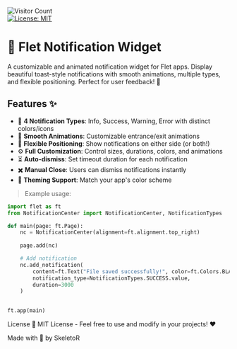 ![Visitor Count](https://profile-counter.glitch.me/NotificationCenter/count.svg)<br>
[![License: MIT](https://img.shields.io/badge/License-MIT-yellow.svg)](https://opensource.org/licenses/MIT)

# 🔔 Flet Notification Widget

A customizable and animated notification widget for Flet apps. Display beautiful toast-style notifications with smooth animations, multiple types, and flexible positioning. Perfect for user feedback! 🎉


## Features ✨

- 🎨 **4 Notification Types**: Info, Success, Warning, Error with distinct colors/icons
- 🚀 **Smooth Animations**: Customizable entrance/exit animations
- 📍 **Flexible Positioning**: Show notifications on either side (or both!)
- ⚙️ **Full Customization**: Control sizes, durations, colors, and animations
- ⏳ **Auto-dismiss**: Set timeout duration for each notification
- ✖️ **Manual Close**: Users can dismiss notifications instantly
- 🌈 **Theming Support**: Match your app's color scheme

> Example usage:
```Python
import flet as ft
from NotificationCenter import NotificationCenter, NotificationTypes

def main(page: ft.Page):
    nc = NotificationCenter(alignment=ft.alignment.top_right)
    
    page.add(nc)

    # Add notification
    nc.add_notification(
        content=ft.Text("File saved successfully!", color=ft.Colors.BLACK),
        notification_type=NotificationTypes.SUCCESS.value,
        duration=3000
    )
    

ft.app(main)
```


License 📄
MIT License - Feel free to use and modify in your projects! ❤️

Made with 🚀 by SkeletoR
